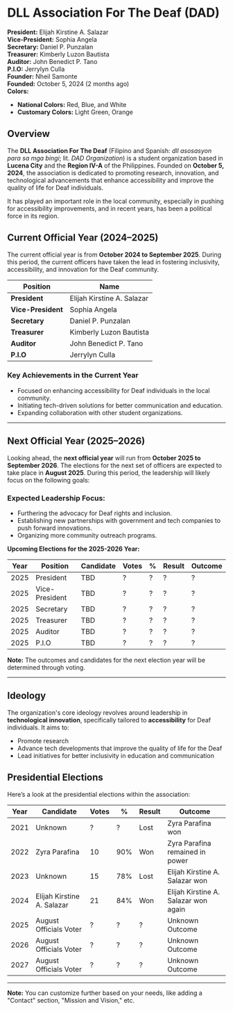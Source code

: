 # DLL Association For The Deaf (DAD)

**President:** Elijah Kirstine A. Salazar  
**Vice-President:** Sophia Angela  
**Secretary:** Daniel P. Punzalan  
**Treasurer:** Kimberly Luzon Bautista  
**Auditor:** John Benedict P. Tano  
**P.I.O:** Jerrylyn Culla  
**Founder:** Nheil Samonte  
**Founded:** October 5, 2024 (2 months ago)  
**Colors:**  
- **National Colors:** Red, Blue, and White  
- **Customary Colors:** Light Green, Orange  

## Overview

The **DLL Association For The Deaf** (Filipino and Spanish: _dll asosasyon para sa mga bingi_; lit. _DAD Organization_) is a student organization based in **Lucena City** and the **Region IV-A** of the Philippines. Founded on **October 5, 2024**, the association is dedicated to promoting research, innovation, and technological advancements that enhance accessibility and improve the quality of life for Deaf individuals.

It has played an important role in the local community, especially in pushing for accessibility improvements, and in recent years, has been a political force in its region.

## Current Official Year (2024–2025)

The current official year is from **October 2024 to September 2025**. During this period, the current officers have taken the lead in fostering inclusivity, accessibility, and innovation for the Deaf community.

| **Position**       | **Name**                        |
|--------------------|---------------------------------|
| **President**      | Elijah Kirstine A. Salazar      |
| **Vice-President** | Sophia Angela                   |
| **Secretary**      | Daniel P. Punzalan              |
| **Treasurer**      | Kimberly Luzon Bautista         |
| **Auditor**        | John Benedict P. Tano           |
| **P.I.O**          | Jerrylyn Culla                  |

### Key Achievements in the Current Year
- Focused on enhancing accessibility for Deaf individuals in the local community.
- Initiating tech-driven solutions for better communication and education.
- Expanding collaboration with other student organizations.

---

## Next Official Year (2025–2026)

Looking ahead, the **next official year** will run from **October 2025 to September 2026**. The elections for the next set of officers are expected to take place in **August 2025**. During this period, the leadership will likely focus on the following goals:

### Expected Leadership Focus:
- Furthering the advocacy for Deaf rights and inclusion.
- Establishing new partnerships with government and tech companies to push forward innovations.
- Organizing more community outreach programs.

**Upcoming Elections for the 2025-2026 Year:**

| **Year** | **Position**        | **Candidate**               | **Votes** | **%**  | **Result** | **Outcome** |
|----------|---------------------|----------------------------|-----------|--------|------------|-------------|
| 2025     | President           | TBD                        | ?         | ?      | ?          | ?           |
| 2025     | Vice-President      | TBD                        | ?         | ?      | ?          | ?           |
| 2025     | Secretary           | TBD                        | ?         | ?      | ?          | ?           |
| 2025     | Treasurer           | TBD                        | ?         | ?      | ?          | ?           |
| 2025     | Auditor             | TBD                        | ?         | ?      | ?          | ?           |
| 2025     | P.I.O               | TBD                        | ?         | ?      | ?          | ?           |

**Note:** The outcomes and candidates for the next election year will be determined through voting.

---

## Ideology

The organization's core ideology revolves around leadership in **technological innovation**, specifically tailored to **accessibility** for Deaf individuals. It aims to:

- Promote research
- Advance tech developments that improve the quality of life for the Deaf
- Lead initiatives for better inclusivity in education and communication

## Presidential Elections

Here’s a look at the presidential elections within the association:

| Year | Candidate               | Votes | %   | Result | Outcome                              |
|------|-------------------------|-------|-----|--------|--------------------------------------|
| 2021 | Unknown                 | ?     | ?   | Lost   | Zyra Parafina won                   |
| 2022 | Zyra Parafina           | 10    | 90% | Won    | Zyra Parafina remained in power     |
| 2023 | Unknown                 | 15    | 78% | Lost   | Elijah Kirstine A. Salazar won      |
| 2024 | Elijah Kirstine A. Salazar | 21  | 84% | Won    | Elijah Kirstine A. Salazar won again |
| 2025 | August Officials Voter  | ?     | ?   | ?      | Unknown Outcome                     |
| 2026 | August Officials Voter  | ?     | ?   | ?      | Unknown Outcome                     |
| 2027 | August Officials Voter  | ?     | ?   | ?      | Unknown Outcome                     |

---

**Note:** You can customize further based on your needs, like adding a "Contact" section, "Mission and Vision," etc.

